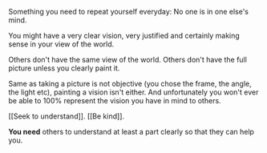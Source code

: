 Something you need to repeat yourself everyday: No one is in one else's mind.

You might have a very clear vision, very justified and certainly making sense in your view of the world.

Others don't have the same view of the world.
Others don't have the full picture unless you clearly paint it.

Same as taking a picture is not objective (you chose the frame, the angle, the light etc), painting a vision isn't either. And unfortunately you won't ever be able to 100% represent the vision you have in mind to others.

[[Seek to understand]]. [[Be kind]].

**You need** others to understand at least a part clearly so that they can help you.
